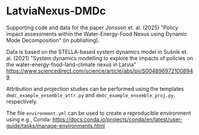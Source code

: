 # LatviaNexus-DMDc
Supporting code and data for the paper Jonsson et. al. (2025) "Policy impact assessments within the Water-Energy-Food Nexus using Dynamic Mode Decomposition" (in publishing).

Data is based on the STELLA-based system dynamics model in Sušnik et. al. (2021) "System dynamics modelling to explore the impacts of policies on the water-energy-food-land-climate nexus in Latvia" https://www.sciencedirect.com/science/article/abs/pii/S0048969721008949

Attribution and projection studies can be performed using the templates `dmdc_example_ensemble_attr.py` and `dmdc_example_ensemble_proj.py`, respectively.

The file `environment.yml` can be used to create a reproducible environment using e.g., Conda: https://docs.conda.io/projects/conda/en/latest/user-guide/tasks/manage-environments.html
